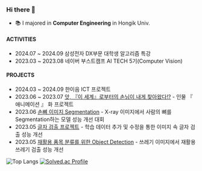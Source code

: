 ### Hi there 👋
- 📚 I majored in **Computer Engineering** in Hongik Univ.

#### ACTIVITIES

- 2024.07 ~ 2024.09 삼성전자 DX부문 대학생 알고리즘 특강
- 2023.03 ~ 2023.08 네이버 부스트캠프 AI TECH 5기(Computer Vision)

#### PROJECTS

- 2024.03 ~ 2024.09 한이음 ICT 프로젝트
- 2023.06 ~ 2023.07 [앗, 『이 세계』로부터의 손님이 내게 찾아왔다!?](https://github.com/LTSGOD/level3_cv_finalproject-cv-16) - 인물 『 애니메이션 』 화 프로젝트
- 2023.06 [손뼈 이미지 Segmentation](https://github.com/LTSGOD/level2_cv_semanticsegmentation-cv-16) - X-ray 이미지에서 사람의 뼈를 Segmentation하는 모델 성능 개선 대회
- 2023.05 [글자 검출 프로젝트](https://github.com/LTSGOD/level2_cv_datacentric-cv-16) - 학습 데이터 추가 및 수정을 통한 이미지 속 글자 검출 성능 개선
- 2023.05 [재활용 품목 분류를 위한 Object Detection](https://github.com/LTSGOD/level2_objectdetection-cv-16) - 쓰레기 이미지에서 재활용 쓰레기 검출 성능 개선



![Top Langs](https://github-readme-stats.vercel.app/api/top-langs/?username=LTSGOD&layout=compact&theme=tokyonight)
[![Solved.ac Profile](http://mazassumnida.wtf/api/generate_badge?boj=lts0424)](https://solved.ac/lts0424)

<!--
**LTSGOD/LTSGOD** is a ✨ _special_ ✨ repository because its `README.md` (this file) appears on your GitHub profile.

Here are some ideas to get you started:

- 🔭 I’m currently working on ...
- 🌱 I’m currently learning ...
- 👯 I’m looking to collaborate on ...
- 🤔 I’m looking for help with ...
- 💬 Ask me about ...
- 📫 How to reach me: ...
- 😄 Pronouns: ...
- ⚡ Fun fact: ...
-->
